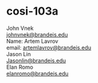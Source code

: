 # cosi-103a
John Vnek <br>
johnvnek@brandeis.edu <br>
Name: Artem Lavrov <br>
email: artemlavrov@brandeis.edu <br>
Jason Lin <br>
Jasonlin@brandeis.edu <br>
Elan Romo <br>
elanromo@brandeis.edu <br>
